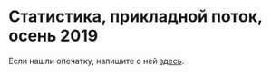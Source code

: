 # Статистика, прикладной поток, осень 2019

Если нашли опечатку, напишите о ней [здесь](https://docs.google.com/document/d/11exf_gkL5d61ZBLC2r4vpZ-b7ZWk5vvv2HHnN4xmhDI/edit?usp=sharing).
